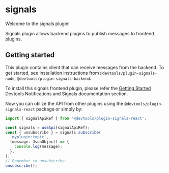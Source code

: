 # signals

Welcome to the signals plugin!

Signals plugin allows backend plugins to publish messages to frontend plugins.

## Getting started

This plugin contains client that can receive messages from the backend. To get started,
see installation instructions from `@devtools/plugin-signals-node`, `@devtools/plugin-signals-backend`.

To install this signals frontend plugin, please refer the [Getting Started](https://devtools.khulnasoft.com/docs/notifications) Devtools Notifications and Signals documentation section.

Now you can utilize the API from other plugins using the `@devtools/plugin-signals-react` package or simply by:

```ts
import { signalApiRef } from '@devtools/plugin-signals-react';

const signals = useApi(signalApiRef);
const { unsubscribe } = signals.subscribe(
  'myplugin:topic',
  (message: JsonObject) => {
    console.log(message);
  },
);
// Remember to unsubscribe
unsubscribe();
```
